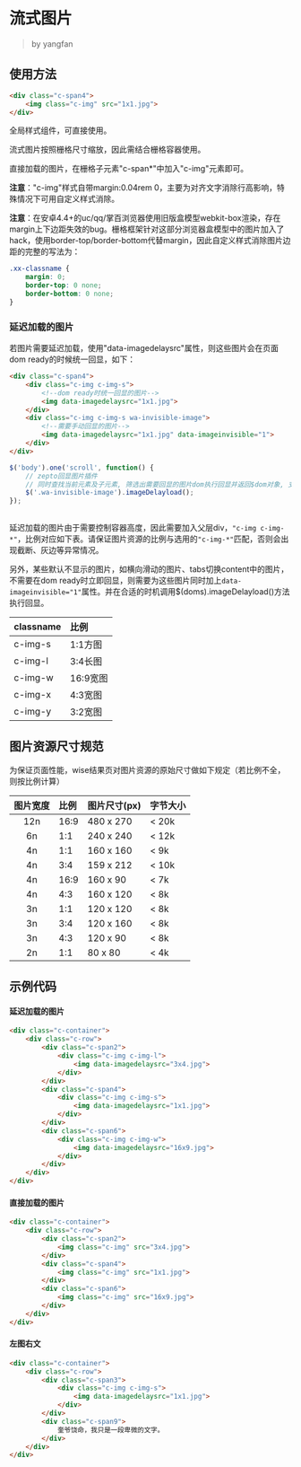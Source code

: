 # 流式图片
> by yangfan


## 使用方法

``` html
<div class="c-span4">
    <img class="c-img" src="1x1.jpg">
</div>
```

全局样式组件，可直接使用。

流式图片按照栅格尺寸缩放，因此需结合栅格容器使用。

直接加载的图片，在栅格子元素"c-span*"中加入"c-img"元素即可。

**注意**："c-img"样式自带margin:0.04rem 0，主要为对齐文字消除行高影响，特殊情况下可用自定义样式消除。

**注意**：在安卓4.4+的uc/qq/掌百浏览器使用旧版盒模型webkit-box渲染，存在margin上下边距失效的bug。栅格框架针对这部分浏览器盒模型中的图片加入了hack，使用border-top/border-bottom代替margin，因此自定义样式消除图片边距的完整的写法为：

``` css
.xx-classname {
    margin: 0;
    border-top: 0 none;
    border-bottom: 0 none;
}
```


### 延迟加载的图片

若图片需要延迟加载，使用"data-imagedelaysrc"属性，则这些图片会在页面dom ready的时候统一回显，如下：

``` html
<div class="c-span4">
    <div class="c-img c-img-s">
        <!--dom ready时统一回显的图片-->
        <img data-imagedelaysrc="1x1.jpg">
    </div>
    <div class="c-img c-img-s wa-invisible-image">
        <!--需要手动回显的图片-->
        <img data-imagedelaysrc="1x1.jpg" data-imageinvisible="1">
    </div>
</div>
```
``` javascript
$('body').one('scroll', function() {
    // zepto回显图片插件
    // 同时查找当前元素及子元素, 筛选出需要回显的图片dom执行回显并返回$dom对象, 支持链式调用
    $('.wa-invisible-image').imageDelayload();
});
    
```

延迟加载的图片由于需要控制容器高度，因此需要加入父层div，`"c-img c-img-*"`，比例对应如下表。请保证图片资源的比例与选用的`"c-img-*"`匹配，否则会出现截断、灰边等异常情况。

另外，某些默认不显示的图片，如横向滑动的图片、tabs切换content中的图片，不需要在dom ready时立即回显，则需要为这些图片同时加上`data-imageinvisible="1"`属性。并在合适的时机调用$(doms).imageDelayload()方法执行回显。

| classname | 比例     |
|:----------|:---------|
| c-img-s   | 1:1方图  |
| c-img-l   | 3:4长图  |
| c-img-w   | 16:9宽图 |
| c-img-x   | 4:3宽图  |
| c-img-y   | 3:2宽图  |



## 图片资源尺寸规范

为保证页面性能，wise结果页对图片资源的原始尺寸做如下规定（若比例不全，则按比例计算）

| 图片宽度 | 比例 | 图片尺寸(px) | 字节大小 |
|:--------:|:-----|:-------------|:---------|
| 12n      | 16:9 | 480 x 270    | < 20k    |
| 6n       | 1:1  | 240 x 240    | < 12k    |
| 4n       | 1:1  | 160 x 160    | < 9k     |
| 4n       | 3:4  | 159 x 212    | < 10k    |
| 4n       | 16:9 | 160 x 90     | < 7k     |
| 4n       | 4:3  | 160 x 120    | < 8k     |
| 3n       | 1:1  | 120 x 120    | < 8k     |
| 3n       | 3:4  | 120 x 160    | < 8k     |
| 3n       | 4:3  | 120 x 90     | < 8k     |
| 2n       | 1:1  | 80 x 80      | < 4k     |



## 示例代码

#### 延迟加载的图片

``` html
<div class="c-container">
    <div class="c-row">
        <div class="c-span2">
            <div class="c-img c-img-l">
                <img data-imagedelaysrc="3x4.jpg">
            </div>
        </div>
        <div class="c-span4">
            <div class="c-img c-img-s">
                <img data-imagedelaysrc="1x1.jpg">
            </div>
        </div>
        <div class="c-span6">
            <div class="c-img c-img-w">
                <img data-imagedelaysrc="16x9.jpg">
            </div>
        </div>
    </div>
</div>
```

#### 直接加载的图片

``` html
<div class="c-container">
    <div class="c-row">
        <div class="c-span2">
            <img class="c-img" src="3x4.jpg">
        </div>
        <div class="c-span4">
            <img class="c-img" src="1x1.jpg">
        </div>
        <div class="c-span6">
            <img class="c-img" src="16x9.jpg">
        </div>
    </div>
</div>
```

#### 左图右文

``` html
<div class="c-container">
    <div class="c-row">
        <div class="c-span3">
            <div class="c-img c-img-s">
                <img data-imagedelaysrc="1x1.jpg">
            </div>
        </div>
        <div class="c-span9">
            奎爷饶命，我只是一段卑微的文字。
        </div>
    </div>
</div>
```
